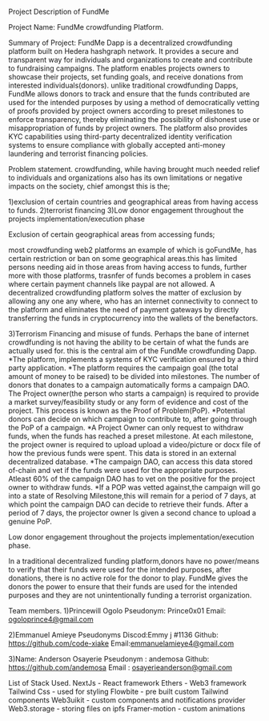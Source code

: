 Project Description of FundMe

Project Name:
FundMe crowdfunding Platform.

Summary of Project:
FundMe Dapp is a decentralized crowdfunding platform built on Hedera hashgraph network. It provides a secure and transparent way for individuals and organizations to create and contribute to fundraising campaigns. The platform enables projects owners to showcase their projects, set funding goals, and receive donations from interested individuals(donors). unlike traditional crowdfunding Dapps, FundMe allows donors to track and ensure that the funds contributed are used for the intended purposes by using a method of democratically vetting of proofs provided by project owners according to preset milestones to enforce transparency, thereby eliminating the possibility of dishonest use or misappropriation of funds by project owners. The platform also provides KYC capabilities using third-party decentralized identity verification systems to ensure compliance with globally accepted anti-money laundering and terrorist financing policies.

Problem statement.
crowdfunding, while having brought much needed relief to individuals and organizations also has its own limitations or negative impacts on the society,
chief amongst this is the;

1)exclusion of certain countries and geographical areas from having access to funds.
2)terrorist financing
3)Low donor engagement throughout the projects implementation/execution phase

Exclusion of certain geographical areas from accessing funds;

most crowdfunding web2 platforms an example of which is goFundMe, has certain restriction or ban on some geographical areas.this has limited persons needing aid in those areas from having access to funds, further more with those platforms, trasnfer of funds becomes a problem in cases where certain payment channels like paypal are not allowed.
A decentralized crowdfunding platform solves the matter of exclusion by allowing any one any where, who has an internet connectivity to connect to the platform and eliminates the need of payment gateways by directly transferring the funds in cryptocurrency into the wallets  of the benefactors.

3)Terrorism Financing and misuse of funds. Perhaps the bane of internet crowdfunding is not having the ability to be certain of what the funds are actually used for. this is the central aim of the FundMe crowdfunding Dapp.
*The platform, implements a systems of KYC verification ensured by a third party application.
*The platform requires the campaign goal (the total amount of money to be raised) to be divided into milestones. The number of donors that donates to a campaign automatically forms a campaign DAO. The Project owner(the person who starts a campaign) is required to provide a market survey/feasibility study or any form of evidence and cost of the project. This process is known as the Proof of Problem(PoP).
*Potential donors can decide on which campaign to contribute to, after going through the PoP of a campaign.
*A Project Owner can only request to withdraw funds, when the funds has reached a preset milestone. At each milestone, the project owner is required to upload upload a video/picture or docx file of how the previous funds were spent. This data is stored in an external decentralized database.
*The campaign DAO, can access this data stored of-chain and vet if the funds were used for the appropriate purposes. Atleast 60% of the campaign DAO has to vet on the positive for the project owner to withdraw funds.
*If a POP was vetted against,the campaign will go into a state of Resolving Milestone,this will remain for a period of 7 days, at which point the campaign DAO can decide to retrieve their funds. After a period of 7 days, the projector owner Is given a second chance to upload a genuine PoP.


Low donor engagement throughout the projects implementation/execution phase.

In a traditional decentralized funding platform,donors have no power/means to verify that their funds were used for the intended purposes, after donations, there is no active role for the donor to play. FundMe gives the donors the power to ensure that their funds are used for the intended purposes and they are not unintentionally funding a terrorist organization.



Team members.
1)Princewill Ogolo
Pseudonym: Prince0x01
Email: ogoloprince4@gmail.com

2)Emmanuel Amieye
Pseudonyms
Discod:Emmy j #1136
Github: https://github.com/code-xiake
Email:emmanuelamieye4@gmail.com

3)Name: Anderson Osayerie
Pseudonym : andemosa
Github: https://github.com/andemosa
Email : osayerieanderson@gmail.com


List of Stack Used.
NextJs - React framework
Ethers - Web3 framework
Tailwind Css - used for styling
Flowbite - pre built custom Tailwind components
Web3uikit - custom components and notifications provider
Web3.storage - storing files on ipfs
Framer-motion - custom animations
